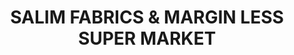 ---
title: "SALIM FABRICS & MARGIN LESS SUPER MARKET"
url: /thrissur/salim-fabrics-und-margin-less-super-market/
shop: Textil
---